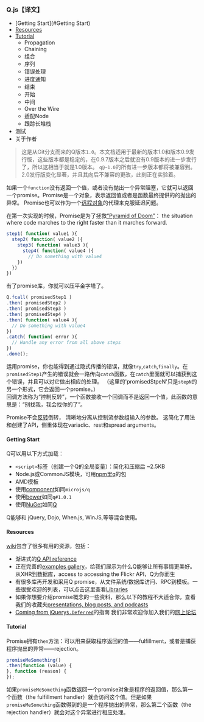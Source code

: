 ### Q.js【译文】

* [Getting Start](#Getting Start)
* [Resources](#Resources)
* [Tutorial](#Tutorial)
  * Propagation
  * Chaining
  * 组合
  * 序列
  * 错误处理
  * 进度通知
  * 结束
  * 开始
  * 中间
  * Over the Wire
  * 适配Node
  * 跟踪长堆栈
*  测试
* 关于作者



> 这是从Git分支而来的Q版本`1.0`。本文档适用于最新的版本1.0和版本0.9发行版，这些版本都是稳定的，在0.9.7版本之后就没有0.9版本的进一步发行了，所以这相当于就是1.0版本。
> `q@~1.0`的所有进一步版本都将被兼容到。2.0发行版变化显著，并且其向后不兼容的更改，此刻正在实验着。 <br>

如果一个`function`没有返回一个值，或者没有抛出一个异常阻塞，它就可以返回一个promise。Promise是一个对象，表示返回值或者是函数最终提供的的抛出的异常。
Promise也可以作为一个[远程对象](https://github.com/kriskowal/q-connection)的代理来克服延迟问题。  <br>

在第一次实现的时候，Promise是为了拯救[“Pyramid of Doom”](http://calculist.org/blog/2011/12/14/why-coroutines-wont-work-on-the-web/)： the situation where code marches to the right faster
than it marches forward.  <br>
```javascript
step1( function( value1 ){
  step2( function( value2 ){
    step3( function( value3 ){
      step4( function( value4 ){ 
        // Do something with value4
    })
  })
})
```
有了promise库，你就可以压平金字塔了。
```javascript
Q.fcall( promisedStep1 )
.then( promisedStep2 )
.then( promisedStep3 )
.then( promisedStep4 )
.then( function( value4 ){
  // Do something with value4
})
.catch( function( error ){
  // Handle any error from all above steps
})
.done();
```
运用promise，你也能得到通过隐式传播的错误，就像`try`,`catch`,`finally`。在`promisedStep1`产生的错误就会一路传向`catch`函数，在`catch`里面就可以捕获到这个错误，并且可以对它做出相应的处理。
（这里的'promisedStpeN'只是`stepN`的另一个形式，它会返回一个promise。） <br>
回调方法称为“控制反转”，一个函数接收一个回调而不是返回一个值，此函数的意思是：“别找我，我会找你的了”。 <br>

Promise不会[反转](http://www.slideshare.net/domenicdenicola/callbacks-promises-and-coroutines-oh-my-the-evolution-of-asynchronicity-in-javascript)倒转，
清晰地分离从控制流参数组输入的参数。
这简化了用法和创建了API，侧重体现在variadic、rest和spread arguments。  

#### Getting Start
Q可以用以下方式加载：
* `<script>`标签（创建一个Q的全局变量）：简化和压缩后 ~2.5KB 
* Node.js或CommonJS模块，可用[npm](https://www.npmjs.com/)里[q](https://www.npmjs.com/package/q)的包
* AMD模板
* 使用[component](https://github.com/componentjs/component)如同`microjs/q`
* 使用[bower](https://bower.io/)如同`q#1.0.1`
* 使用[NuGet](http://www.nuget.org/)如同[Q](https://www.nuget.org/packages/q)

Q能够和 jQuery, Dojo, When.js, WinJS,等等混合使用。



#### Resources
[wiki](https://github.com/kriskowal/q/wiki)包含了很多有用的资源，包括：
* 渐进式的[Q API reference](https://github.com/kriskowal/q/wiki/API-Reference)
* 正在完善的[examples gallery](https://github.com/kriskowal/q/wiki/Examples-Gallery)，给我们展示为什么Q能够让所有事情更美好。从XHR到数据库，access to accessing the Flickr API，Q为你而生
* 有很多库再开发和采用Q promise，从文件系统/数据库访问、RPC到模板。一些很受欢迎的列表，可以点击这里查看[Libraries](https://github.com/kriskowal/q/wiki/Libraries)
* 如果你想要介绍promise概念的一些资料，那么以下的教程不大适合你，查看我们的收藏夹[presentations, blog posts, and podcasts](https://github.com/kriskowal/q/wiki/General-Promise-Resources)
* [Coming from jQuery`$.Deferred`](https://github.com/kriskowal/q/wiki/Coming-from-jQuery)的指南
我们非常欢迎你加入我们的[网上论坛](https://groups.google.com/forum/#!forum/q-continuum)


#### Tutorial
Promise拥有`then`方法：可以用来获取程序返回的值——fulfillment，或者是捕获程序抛出的异常——rejection。   
```javascript
promiseMeSomething()
.then(function (value) {
}, function (reason) {
});
```
如果`promiseMeSomething`函数返回一个promise对象是程序的返回值，那么第一个函数（the fulfillment handler）就会访问这个值。但是如果`promiseMeSomething`函数得到的是一个程序抛出的异常，那么第二个函数（the rejection handler）就会对这个异常进行相应处理。 <br>
